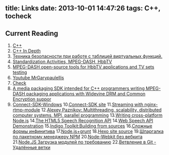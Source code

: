 title: Links
date: 2013-10-01 14:47:26
tags: C++, tocheck
---

## Current Reading
1. [C++](http://www.cplusplus.com/doc/tutorial/program_structure/)
2. [C++ In Depth](https://developers.google.com/edu/c++/cpp-in-depth)
3. [Техника безопасности при работе с таблицей виртуальных функций.](http://www.quizful.net/post/cpp_safaty_vpointer)
4. [Standardization Activities, MPEG-DASH, HbbTV](https://www.fokus.fraunhofer.de/standardization-9d7899cb560f0c1f)
5. [MPEG-DASH open-source tools for HbbTV applications and TV sets testing](http://www.hbbtv-developer.com/site/blog/?p=723)
6. [Youtube MrGarypaulellis](https://www.youtube.com/user/MrGarypaulellis)
7. [Check](https://github.com/DmitrySigaev/gpac_hbbtv)
8. [A media packaging SDK intended for C++ programmers writing MPEG-DASH packaging applications with Widevine DRM and Common Encryption suppor](https://github.com/DmitrySigaev/edash-packager)
9. [Connect-SDK-Windows](https://github.com/DmitrySigaev/Connect-SDK-Windows)
10.[Connect-SDK site](http://connectsdk.com/)
11.[Streaming with nginx-rtmp-module](http://nginx-rtmp.blogspot.ru/)
12.[Alexey Paznikov: Multithreading, scalability, distributed computer systems, MPI, parallel programming](http://www.slideshare.net/apaznikov)
13.[Writing cross-platform Node.js](http://shapeshed.com/writing-cross-platform-node/)
14.[The HTML5 Speech Recognition API](http://shapeshed.com/html5-speech-recognition-api/)
14.[Web Speech API Demonstration](https://www.google.com/intl/en/chrome/demos/speech.html)
15.[Indigo Toolkit:Building from sources](http://lifescience.opensource.epam.com/indigo/build.html#python)
16.[Сложные формы инфинитива](http://www.alleng.ru/mybook/3gram/6verb_non-fin_inf5.htm)
17.[Node.js+grunt](http://habrahabr.ru/post/243335/)
18.[Hexo site source](https://github.com/hexojs/site/edit/master/source/docs/commands.md)
19.[Шпаргалка по пакетному менеджеру NPM](http://habrahabr.ru/post/133363/)
20.[Node-Webkit без вебкита](http://habrahabr.ru/post/260789/)
21.[Node.JS Загрузка модулей по требованию](http://habrahabr.ru/post/259281/)
22.[Ветвление в Git - Удалённые ветки](https://git-scm.com/book/ru/v1/%D0%92%D0%B5%D1%82%D0%B2%D0%BB%D0%B5%D0%BD%D0%B8%D0%B5-%D0%B2-Git-%D0%A3%D0%B4%D0%B0%D0%BB%D1%91%D0%BD%D0%BD%D1%8B%D0%B5-%D0%B2%D0%B5%D1%82%D0%BA%D0%B8)
